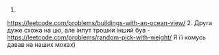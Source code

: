 1. 
https://leetcode.com/problems/buildings-with-an-ocean-view/
2. 
Друга дуже схожа на цю, але інпут трошки інший був - https://leetcode.com/problems/random-pick-with-weight/
Я її комусь давав на наших моках)
